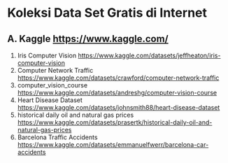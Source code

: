 # Koleksi Data Set Gratis di Internet

## A. Kaggle https://www.kaggle.com/

1. Iris Computer Vision https://www.kaggle.com/datasets/jeffheaton/iris-computer-vision
2. Computer Network Traffic https://www.kaggle.com/datasets/crawford/computer-network-traffic
3. computer_vision_course https://www.kaggle.com/datasets/andreshg/computer-vision-course
4. Heart Disease Dataset https://www.kaggle.com/datasets/johnsmith88/heart-disease-dataset
5. historical daily oil and natural gas prices https://www.kaggle.com/datasets/prasertk/historical-daily-oil-and-natural-gas-prices
6. Barcelona Traffic Accidents https://www.kaggle.com/datasets/emmanuelfwerr/barcelona-car-accidents
